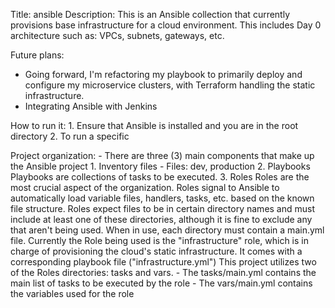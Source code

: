 Title: ansible
Description:
This is an Ansible collection that currently provisions base infrastructure for a cloud environment. This includes
Day 0 architecture such as: VPCs, subnets, gateways, etc.

Future plans:
- Going forward, I'm refactoring my playbook to primarily deploy and configure my microservice clusters, with Terraform handling the
static infrastructure. 
- Integrating Ansible with Jenkins 

How to run it:
    1. Ensure that Ansible is installed and you are in the root directory
    2. To run a specific 

Project organization:
    - There are three (3) main components that make up the Ansible project
    1. Inventory files
        - Files: dev, production
    2. Playbooks
    Playbooks are collections of tasks to be executed.
    3. Roles
    Roles are the most crucial aspect of the organization. Roles signal to Ansible to automatically load variable files, 
    handlers, tasks, etc. based on the known file structure.
    Roles expect files to be in certain directory names and must include at least one of these directories, although it is 
    fine to exclude any that aren't being used. When in use, each directory must contain a main.yml file.
    Currently the Role being used is the "infrastructure" role, which is in charge of provisioning the cloud's static infrastructure.
    It comes with a corresponding playbook file ("infrastructure.yml")
    This project utilizes two of the Roles directories: tasks and vars.
    - The tasks/main.yml contains the main list of tasks to be executed by the role
    - The vars/main.yml contains the variables used for the role